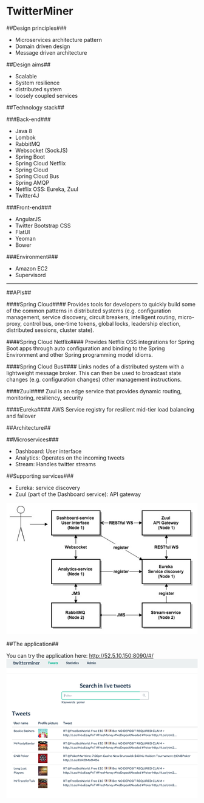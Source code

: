 TwitterMiner
============

##Design principles###

- Microservices architecture pattern
- Domain driven design
- Message driven architecture

##Design aims##
- Scalable
- System resilience
- distributed system
- loosely coupled services

##Technology stack##

###Back-end###

- Java 8
- Lombok
- RabbitMQ
- Websocket (SockJS)
- Spring Boot
- Spring Cloud Netflix
- Spring Cloud
- Spring Cloud Bus
- Spring AMQP
- Netflix OSS: Eureka, Zuul
- Twitter4J

###Front-end###
- AngularJS
- Twitter Bootstrap CSS
- FlatUI
- Yeoman
- Bower

###Environment###
- Amazon EC2
- Supervisord


----------

##APIs##

####Spring Cloud####
Provides tools for developers to quickly build some of the common patterns in distributed systems (e.g. configuration management, service discovery, circuit breakers, intelligent routing, micro-proxy, control bus, one-time tokens, global locks, leadership election, distributed sessions, cluster state).

####Spring Cloud Netflix####
Provides Netflix OSS integrations for Spring Boot apps through auto configuration and binding to the Spring Environment and other Spring programming model idioms.

####Spring Cloud Bus####
Links nodes of a distributed system with a lightweight message broker. This can then be used to broadcast state changes (e.g. configuration changes) other management instructions.

####Zuul####
Zuul is an edge service that provides dynamic routing, monitoring, resiliency, security

####Eureka####
AWS Service registry for resilient mid-tier load balancing and failover

##Architecture##

##Microservices###
- Dashboard: User interface
- Analytics: Operates on the incoming tweets
- Stream: Handles twitter streams

##Supporting services###
- Eureka: service discovery
- Zuul (part of the Dashboard service): API gateway

![Alt text](images/services.jpg?raw=true "Flow")

##The application##

You can try the application here: http://52.5.10.150:8090/#/
![Alt text](images/main.jpg?raw=true "Flow")

